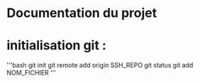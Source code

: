 # Documentation du projet  

# initialisation git : 
'''bash
git init
git remote add origin SSH_REPO
git status
git add NOM_FICHIER
'''